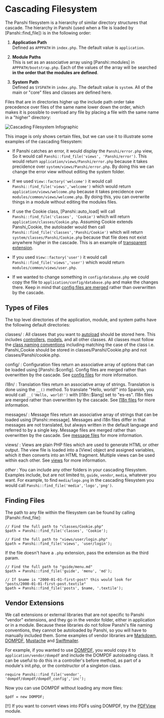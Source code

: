 # Cascading Filesystem

The Panshi filesystem is a hierarchy of similar directory structures that cascade. The hierarchy in Panshi (used when a file is loaded by [Panshi::find_file]) is in the following order:

1. **Application Path**  
   Defined as `APPPATH` in `index.php`. The default value is `application`.

2. **Module Paths**  
   This is set as an associative array using [Panshi::modules] in `APPPATH/bootstrap.php`. Each of the values of the array will be searched **in the order that the modules are defined**.

3. **System Path**  
   Defined as `SYSPATH` in `index.php`. The default value is `system`. All of the main or "core" files and classes are defined here.

Files that are in directories higher up the include path order take precedence over files of the same name lower down the order, which makes it is possible to overload any file by placing a file with the same name in a "higher" directory:

![Cascading Filesystem Infographic](cascading_filesystem.png)

This image is only shows certain files, but we can use it to illustrate some examples of the cascading filesystem:

* If Panshi catches an error, it would display the `Panshi/error.php` view, So it would call `Panshi::find_file('views', 'Panshi/error')`.  This would return `application/views/Panshi/error.php` because it takes precidence over `system/views/Panshi/error.php`.  By doing this we can change the error view without editing the system folder.

* If we used `View::factory('welcome')` it would call `Panshi::find_file('views','welcome')` which would return `application/views/welcome.php` because it takes precidence over `modules/common/views/welcome.php`.  By doing this, you can overwrite things in a module without editing the modules files.

* If use the Cookie class, [Panshi::auto_load] will call `Panshi::find_file('classes', 'Cookie')` which will return `application/classes/Cookie.php`.  Assuming Cookie extends Panshi_Cookie, the autoloader would then call `Panshi::find_file('classes','Panshi/Cookie')` which will return `system/classes/Panshi/Cookie.php` because that file does not exist anywhere higher in the cascade.  This is an example of [transparent extension](extension).

* If you used `View::factory('user')` it would call `Panshi::find_file('views','user')` which would return `modules/common/views/user.php`.

* If we wanted to change something in `config/database.php` we could copy the file to `application/config/database.php` and make the changes there.  Keep in mind that [config files are merged](files/config#merge) rather than overwritten by the cascade.

## Types of Files

The top level directories of the application, module, and system paths have the following default directories:

classes/
:  All classes that you want to [autoload](autoloading) should be stored here. This includes [controllers](mvc/controllers), [models](mvc/models), and all other classes. All classes must follow the [class naming conventions](conventions#class-names-and-file-location) including matching the case of the class i.e. Panshi_Cookie should be stored in classes/Panshi/Cookie.php and not classes/Panshi/cookie.php.

config/
:  Configuration files return an associative array of options that can be loaded using [Panshi::$config]. Config files are merged rather than overwritten by the cascade. See [config files](files/config) for more information.

i18n/
:  Translation files return an associative array of strings. Translation is done using the `__()` method. To translate "Hello, world!" into Spanish, you would call `__('Hello, world!')` with [I18n::$lang] set to "es-es". I18n files are merged rather than overwritten by the cascade. See [I18n files](files/i18n) for more information.

messages/
:  Message files return an associative array of strings that can be loaded using [Panshi::message]. Messages and i18n files differ in that messages are not translated, but always written in the default language and referred to by a single key. Message files are merged rather than overwritten by the cascade. See [message files](files/messages) for more information.

views/
:  Views are plain PHP files which are used to generate HTML or other output. The view file is loaded into a [View] object and assigned variables, which it then converts into an HTML fragment. Multiple views can be used within each other. See [views](mvc/views) for more information.

*other*
:  You can include any other folders in your cascading filesystem.  Examples include, but are not limited to, `guide`, `vendor`, `media`, whatever you want.  For example, to find `media/logo.png` in the cascading filesystem you would call `Panshi::find_file('media','logo','png')`.

## Finding Files

The path to any file within the filesystem can be found by calling [Panshi::find_file]:

    // Find the full path to "classes/Cookie.php"
    $path = Panshi::find_file('classes', 'Cookie');

    // Find the full path to "views/user/login.php"
    $path = Panshi::find_file('views', 'user/login');
	
If the file doesn't have a `.php` extension, pass the extension as the third param.

	// Find the full path to "guide/menu.md"
	$path = Panshi::find_file('guide', 'menu', 'md');

	// If $name is "2000-01-01-first-post" this would look for "posts/2000-01-01-first-post.textile"
	$path = Panshi::find_file('posts', $name, '.textile');


## Vendor Extensions

We call extensions or external libraries that are not specific to Panshi "vendor" extensions, and they go in the vendor folder, either in application or in a module.  Because these libraries do not follow Panshi's file naming conventions, they cannot be autoloaded by Panshi, so you will have to manually included them. Some examples of vendor libraries are [Markdown](http://daringfireball.net/projects/markdown/), [DOMPDF](http://code.google.com/p/dompdf),  [Mustache](http://github.com/bobthecow/mustache.php) and [Swiftmailer](http://swiftmailer.org/).

For example, if you wanted to use [DOMPDF](http://code.google.com/p/dompdf), you would copy it to `application/vendor/dompdf` and include the DOMPDF autoloading class.  It can be useful to do this in a controller's before method, as part of a module's init.php, or the contstructor of a singleton class.

    require Panshi::find_file('vendor', 'dompdf/dompdf/dompdf_config','inc');

Now you can use DOMPDF without loading any more files:

    $pdf = new DOMPDF;

[!!] If you want to convert views into PDFs using DOMPDF, try the [PDFView](http://github.com/shadowhand/pdfview) module.